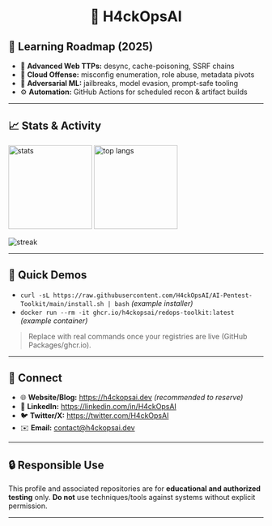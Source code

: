 <h1 align="center">👾 H4ckOpsAI</h1>





## 🧭 Learning Roadmap (2025)
- 🧩 **Advanced Web TTPs:** desync, cache-poisoning, SSRF chains
- 🔐 **Cloud Offense:** misconfig enumeration, role abuse, metadata pivots
- 🧠 **Adversarial ML:** jailbreaks, model evasion, prompt-safe tooling
- ⚙️ **Automation:** GitHub Actions for scheduled recon & artifact builds


---


## 📈 Stats & Activity
<p>
<img height="165" src="https://github-readme-stats.vercel.app/api?username=H4ckOpsAI&show_icons=true&theme=radical" alt="stats"/>
<img height="165" src="https://github-readme-stats.vercel.app/api/top-langs/?username=H4ckOpsAI&layout=compact&theme=radical" alt="top langs"/>
</p>


<p>
<img src="https://streak-stats.demolab.com?user=H4ckOpsAI&theme=radical" alt="streak" />
</p>


---


## 🧪 Quick Demos
- `curl -sL https://raw.githubusercontent.com/H4ckOpsAI/AI-Pentest-Toolkit/main/install.sh | bash` *(example installer)*
- `docker run --rm -it ghcr.io/h4ckopsai/redops-toolkit:latest` *(example container)*


> Replace with real commands once your registries are live (GitHub Packages/ghcr.io).


---


## 🤝 Connect
- 🌐 **Website/Blog:** https://h4ckopsai.dev *(recommended to reserve)*
- 💼 **LinkedIn:** https://linkedin.com/in/H4ckOpsAI
- 🐦 **Twitter/X:** https://twitter.com/H4ckOpsAI
- ✉️ **Email:** contact@h4ckopsai.dev


---


## 🔒 Responsible Use
This profile and associated repositories are for **educational and authorized testing** only. **Do not** use techniques/tools against systems without explicit permission.


---
